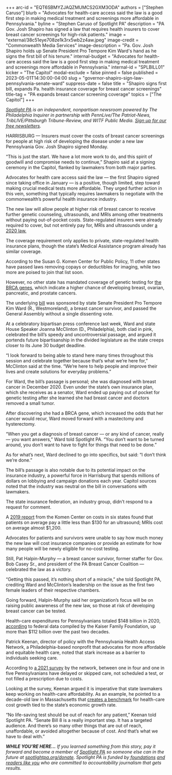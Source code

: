 +++
arc-id = "EQT6SBMYZJAQZMUMCS2GXM3ODA"
authors = ["Stephen Caruso"]
blurb = "Advocates for health-care access said the law is a good first step in making medical treatment and screenings more affordable in Pennsylvania."
byline = "Stephen Caruso of Spotlight PA"
description = "PA Gov. Josh Shapiro has signed a law that requires health insurers to cover breast cancer screenings for high-risk patients."
image = "external/38c51eye708ze1k3rx5wb2z4aw.jpeg"
image-credit = "Commonwealth Media Services"
image-description = "Pa. Gov. Josh Shapiro holds up Senate President Pro Tempore Kim Ward's hand as he signs the first bill of his tenure."
internal-budget = "Advocates for health-care access said the law is a good first step in making medical treatment and screenings more affordable in Pennsylvania."
internal-id = "SPLBILL01"
kicker = "The Capitol"
modal-exclude = false
pinned = false
published = 2023-05-01T14:30:00-04:00
slug = "governor-shapiro-sign-law-pennsylvania-senate-ward"
suppress-date = false
title = "Shapiro signs first bill, expands Pa. health insurance coverage for breast cancer screenings"
title-tag = "PA expands breast cancer screening coverage"
topics = ["The Capitol"]
+++

<a href="https://www.spotlightpa.org/"><i>Spotlight PA</i></a><i> is an independent, nonpartisan newsroom powered by The Philadelphia Inquirer in partnership with PennLive/The Patriot-News, TribLIVE/Pittsburgh Tribune-Review, and WITF Public Media. </i><a href="https://www.spotlightpa.org/newsletters"><i>Sign up for our free newsletters</i></a><i>.</i>

HARRISBURG — Insurers must cover the costs of breast cancer screenings for people at high risk of developing the disease under a new law Pennsylvania Gov. Josh Shapiro signed Monday.

“This is just the start. We have a lot more work to do, and this spirit of goodwill and compromise needs to continue,” Shapiro said at a signing ceremony in the Capitol, flanked by lawmakers from both major parties.

Advocates for health care access said the law — the first Shapiro signed since taking office in January — is a positive, though limited, step toward making crucial medical tests more affordable. They urged further action in this vein, something that typically requires lawmakers to negotiate with the commonwealth’s powerful health insurance industry.

<script src="https://www.spotlightpa.org/embed.js" async></script><div data-spl-embed-version="1" data-spl-src="https://www.spotlightpa.org/embeds/newsletter/"></div>

The new law will allow people at higher risk of breast cancer to receive further genetic counseling, ultrasounds, and MRIs among other treatments without paying out-of-pocket costs. State-regulated insurers were already required to cover, but not entirely pay for, MRIs and ultrasounds under <a href="https://www.legis.state.pa.us/cfdocs/legis/li/uconsCheck.cfm?yr=2020&sessInd=0&act=52">a 2020 law.</a>

The coverage requirement only applies to private, state-regulated health insurance plans, though the state’s Medical Assistance program already has similar coverage.

According to the Susan G. Komen Center for Public Policy, 11 other states have passed laws removing copays or deductibles for imaging, while two more are poised to join that list soon.

However, no other state has mandated coverage of genetic testing for <a href="https://web.archive.org/20230107180307/https://www.cdc.gov/cancer/breast/young_women/bringyourbrave/hereditary_breast_cancer/index.htm#:~:text=BRCA1%20and%20BRCA2%20are%20two,or%20in%20an%20uncontrolled%20way.">the BRCA genes</a>, which indicate a higher chance of developing breast, ovarian, pancreatic, and prostate cancers.

The underlying <a href="https://www.legis.state.pa.us/cfdocs/billinfo/billinfo.cfm?syear=2023&sInd=0&body=S&type=B&bn=8">bill</a> was sponsored by state Senate President Pro Tempore Kim Ward (R., Westmoreland), a breast cancer survivor, and passed the General Assembly without a single dissenting vote.

At a celebratory bipartisan press conference last week, Ward and state House Speaker Joanna McClinton (D., Philadelphia), both clad in pink, celebrated the bill’s speedy and uncontroversial passage, and argued it portends future bipartisanship in the divided legislature as the state creeps closer to its June 30 budget deadline.

“I look forward to being able to stand here many times throughout this session and celebrate together because that’s what we’re here for,” McClinton said at the time. “We’re here to help people and improve their lives and create solutions for everyday problems.”

For Ward, the bill’s passage is personal; she was diagnosed with breast cancer in December 2020. Even under the state’s own insurance plan, which she receives as a senator, Ward ended up paying out of pocket for genetic testing after she learned she had breast cancer and doctors removed a small tumor.

After discovering she had a BRCA gene, which increased the odds that her cancer would recur, Ward moved forward with a mastectomy and hysterectomy.

“When you get a diagnosis of breast cancer — or any kind of cancer, really — you want answers,” Ward told Spotlight PA. “You don’t want to be turned around, you don’t want to have to fight for things that need to be done.”

As for what’s next, Ward declined to go into specifics, but said: “I don’t think we’re done.”

The bill’s passage is also notable due to its potential impact on the insurance industry, a powerful force in Harrisburg that spends millions of dollars on lobbying and campaign donations each year. Capitol sources noted that the industry was neutral on the bill in conversations with lawmakers.

The state insurance federation, an industry group, didn’t respond to a request for comment.

A <a href="https://www.komen.org/wp-content/uploads/komen-understanding-cost-coverage-with-dbi-final-report.pdf">2019 report</a> from the Komen Center on costs in six states found that patients on average pay a little less than $130 for an ultrasound; MRIs cost on average almost $1,200.

Advocates for patients and survivors were unable to say how much money the new law will cost insurance companies or provide an estimate for how many people will be newly eligible for no-cost testing.

Still, Pat Halpin-Murphy — a breast cancer survivor, former staffer for Gov. Bob Casey Sr., and president of the PA Breast Cancer Coalition — celebrated the law as a victory.

“Getting this passed, it’s nothing short of a miracle,” she told Spotlight PA, crediting Ward and McClinton’s leadership on the issue as the first two female leaders of their respective chambers.

Going forward, Halpin-Murphy said her organization’s focus will be on raising public awareness of the new law, so those at risk of developing breast cancer can be tested.

Health-care expenditures for Pennsylvanians totaled $148 billion in 2020, <a href="https://www.kff.org/other/state-indicator/health-care-expenditures-by-state-of-residence-in-millions/?currentTimeframe=0&sortModel=%7B%22colId%22:%22Total%20Health%20Spending%22,%22sort%22:%22desc%22%7D">according</a> to federal data compiled by the Kaiser Family Foundation, up more than $112 billion over the past two decades.

<script src="https://www.spotlightpa.org/embed.js" async></script><div data-spl-embed-version="1" data-spl-src="https://www.spotlightpa.org/embeds/donate/"></div>

Patrick Keenan, director of policy with the Pennsylvania Health Access Network, a Philadelphia-based nonprofit that advocates for more affordable and equitable health care, noted that stark increase as a barrier to individuals seeking care.

According to <a href="https://pahealthaccess.org/survey-shows-pennsylvanians-struggling-with-high-healthcare-costs/">a 2021 survey</a> by the network, between one in four and one in five Pennsylvanians have delayed or skipped care, not scheduled a test, or not filled a prescription due to costs.

Looking at the survey, Keenan argued it is imperative that state lawmakers keep working on health-care affordability. As an example, he pointed to a decade-old law in Massachusetts that <a href="https://www.milbank.org/publications/the-massachusetts-health-care-cost-growth-benchmark-and-accountability-mechanisms-stakeholder-perspectives/">creates a benchmark</a> for health-care cost growth tied to the state’s economic growth rate.

“No life-saving test should be out of reach for any patient,” Keenan told Spotlight PA. “Senate Bill 8 is a really important step. It has a targeted audience. And there’s so many other things that are out of reach, unaffordable, or avoided altogether because of cost. And that’s what we have to deal with.”

<i><b>WHILE YOU’RE HERE...</b></i><i> If you learned something from this story, pay it forward and become a member of </i><a href="https://www.spotlightpa.org/"><i>Spotlight PA</i></a><i> so someone else can in the future at </i><a href="https://www.spotlightpa.org/donate"><i>spotlightpa.org/donate</i></a><i>. Spotlight PA is funded by</i><a href="https://www.spotlightpa.org/support"><i> foundations</i></a><i> </i><a href="https://www.spotlightpa.org/support"><i>and readers like you</i></a><i> who are committed to accountability journalism that gets results.</i>
